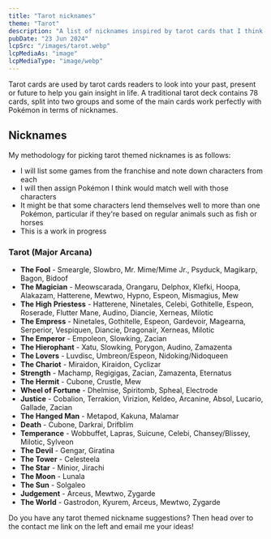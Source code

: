 ```yaml
---
title: "Tarot nicknames"
theme: "Tarot"
description: "A list of nicknames inspired by tarot cards that I think would work well with Pokémon."
pubDate: "23 Jun 2024"
lcpSrc: "/images/tarot.webp"
lcpMediaAs: "image"
lcpMediaType: "image/webp"
---
```


Tarot cards are used by tarot cards readers to look into your past, present or future to help you gain insight in life. A traditional tarot deck contains 78 cards, split into two groups and some of the main cards work perfectly with Pokémon in terms of nicknames.

## Nicknames

My methodology for picking tarot themed nicknames is as follows:

* I will list some games from the franchise and note down characters from each
* I will then assign Pokémon I think would match well with those characters
* It might be that some characters lend themselves well to more than one Pokémon, particular if they're based on regular animals such as fish or horses
* This is a work in progress

### Tarot (Major Arcana)

* **The Fool** - Smeargle, Slowbro, Mr. Mime/Mime Jr., Psyduck, Magikarp, Bagon, Bidoof
* **The Magician** - Meowscarada, Orangaru, Delphox, Klefki, Hoopa, Alakazam, Hatterene, Mewtwo, Hypno, Espeon, Mismagius, Mew
* **The High Priestess** - Hatterene, Ninetales, Celebi, Gothitelle, Espeon, Roserade, Flutter Mane, Audino, Diancie, Xerneas, Milotic
* **The Empress** - Ninetales, Gothitelle, Espeon, Gardevoir, Magearna, Serperior, Vespiquen, Diancie, Dragonair, Xerneas, Milotic
* **The Emperor** - Empoleon, Slowking, Zacian
* **The Hierophant** - Xatu, Slowking, Porygon, Audino, Zamazenta
* **The Lovers** - Luvdisc, Umbreon/Espeon, Nidoking/Nidoqueen
* **The Chariot** - Miraidon, Kiraidon, Cyclizar
* **Strength** - Machamp, Regigigas, Zacian, Zamazenta, Eternatus
* **The Hermit** - Cubone, Crustle, Mew
* **Wheel of Fortune** - Dhelmise, Spiritomb, Spheal, Electrode
* **Justice** - Cobalion, Terrakion, Virizion, Keldeo, Arcanine, Absol, Lucario, Gallade, Zacian
* **The Hanged Man** - Metapod, Kakuna, Malamar
* **Death** - Cubone, Darkrai, Drifblim
* **Temperance** - Wobbuffet, Lapras, Suicune, Celebi, Chansey/Blissey, Milotic, Sylveon
* **The Devil** - Gengar, Giratina
* **The Tower** - Celesteela
* **The Star** - Minior, Jirachi
* **The Moon** - Lunala
* **The Sun** - Solgaleo
* **Judgement** - Arceus, Mewtwo, Zygarde
* **The World** - Gastrodon, Kyurem, Arceus, Mewtwo, Zygarde

Do you have any tarot themed nickname suggestions? Then head over to the contact me link on the left and email me your ideas!